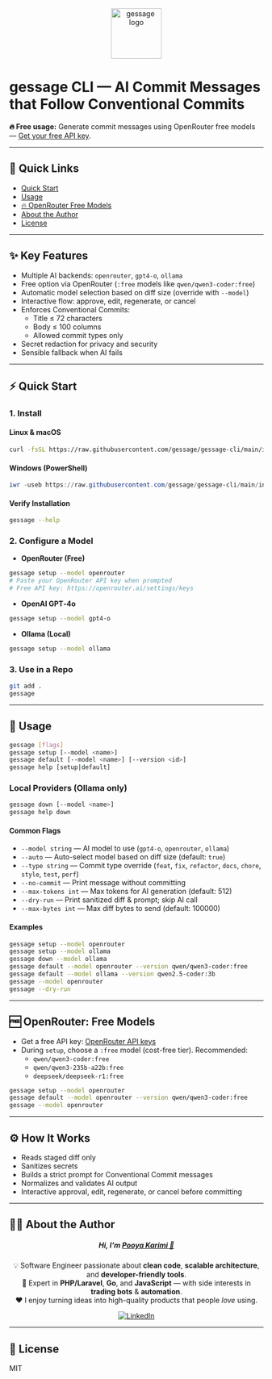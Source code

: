 <div align="center">
  <img height="100" src="https://avatars.githubusercontent.com/u/226575780?s=200&v=4" alt="gessage logo" />
</div>

# gessage CLI — AI Commit Messages that Follow Conventional Commits

**🔥 Free usage:** Generate commit messages using OpenRouter free models — [Get your free API key](https://openrouter.ai/settings/keys).

---

## 🚀 Quick Links

- [Quick Start](#quick-start)
- [Usage](#usage)
- [🔥 OpenRouter Free Models](#openrouter-free-models)
- [About the Author](#about-the-author)
- [License](#license)

---

## ✨ Key Features

- Multiple AI backends: `openrouter`, `gpt4-o`, `ollama`
- Free option via OpenRouter (`:free` models like `qwen/qwen3-coder:free`)
- Automatic model selection based on diff size (override with `--model`)
- Interactive flow: approve, edit, regenerate, or cancel
- Enforces Conventional Commits:
  - Title ≤ 72 characters
  - Body ≤ 100 columns
  - Allowed commit types only
- Secret redaction for privacy and security
- Sensible fallback when AI fails

---

## ⚡ Quick Start

### 1. Install

#### Linux & macOS

```bash
curl -fsSL https://raw.githubusercontent.com/gessage/gessage-cli/main/install.sh | bash
```

#### Windows (PowerShell)

```powershell
iwr -useb https://raw.githubusercontent.com/gessage/gessage-cli/main/install.ps1 | iex
```

#### Verify Installation

```bash
gessage --help
```

### 2. Configure a Model

- **OpenRouter (Free)**

```bash
gessage setup --model openrouter
# Paste your OpenRouter API key when prompted
# Free API key: https://openrouter.ai/settings/keys
```

- **OpenAI GPT‑4o**

```bash
gessage setup --model gpt4-o
```

- **Ollama (Local)**

```bash
gessage setup --model ollama
```

### 3. Use in a Repo

```bash
git add .
gessage
```

---

## 📖 Usage

```bash
gessage [flags]
gessage setup [--model <name>]
gessage default [--model <name>] [--version <id>]
gessage help [setup|default]
```

### Local Providers (Ollama only)

```bash
gessage down [--model <name>]
gessage help down
```

#### Common Flags

- `--model string` — AI model to use (`gpt4-o`, `openrouter`, `ollama`)
- `--auto` — Auto-select model based on diff size (default: `true`)
- `--type string` — Commit type override (`feat`, `fix`, `refactor`, `docs`, `chore`, `style`, `test`, `perf`)
- `--no-commit` — Print message without committing
- `--max-tokens int` — Max tokens for AI generation (default: 512)
- `--dry-run` — Print sanitized diff & prompt; skip AI call
- `--max-bytes int` — Max diff bytes to send (default: 100000)

#### Examples

```bash
gessage setup --model openrouter
gessage setup --model ollama
gessage down --model ollama
gessage default --model openrouter --version qwen/qwen3-coder:free
gessage default --model ollama --version qwen2.5-coder:3b
gessage --model openrouter
gessage --dry-run
```

---

## 🆓 OpenRouter: Free Models

- Get a free API key: [OpenRouter API keys](https://openrouter.ai/settings/keys)
- During `setup`, choose a `:free` model (cost-free tier). Recommended:
  - `qwen/qwen3-coder:free`
  - `qwen/qwen3-235b-a22b:free`
  - `deepseek/deepseek-r1:free`

```bash
gessage setup --model openrouter
gessage default --model openrouter --version qwen/qwen3-coder:free
gessage --model openrouter
```

---

## ⚙️ How It Works

- Reads staged diff only
- Sanitizes secrets
- Builds a strict prompt for Conventional Commit messages
- Normalizes and validates AI output
- Interactive approval, edit, regenerate, or cancel before committing

---

## 👨‍💻 About the Author

<div align="center">

##### Hi, I’m [**Pooya Karimi** 🚀](https://github.com/ispooya)

💡 Software Engineer passionate about **clean code**, **scalable architecture**, and **developer-friendly tools**.  
🔧 Expert in **PHP/Laravel**, **Go**, and **JavaScript** — with side interests in **trading bots** & **automation**.  
❤️ I enjoy turning ideas into high-quality products that people *love* using.

[![LinkedIn](https://img.shields.io/badge/LinkedIn-0A66C2?logo=linkedin&logoColor=white&style=for-the-badge)](https://www.linkedin.com/in/ispooya)

</div>

---

## 📄 License

MIT

